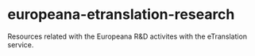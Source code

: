 # europeana-etranslation-research
Resources related with the Europeana R&amp;D activites with the eTranslation service.
